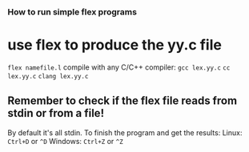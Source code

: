 ### How to run simple flex programs

# use flex to produce the yy.c file
`flex namefile.l`
compile with any C/C++ compiler:
`gcc lex.yy.c`
`cc lex.yy.c`
`clang lex.yy.c`

## Remember to check if the flex file reads from stdin or from a file!
By default it's all stdin.
To finish the program and get the results:
Linux:
`Ctrl+D` or `^D`
Windows:
`Ctrl+Z` or `^Z`

